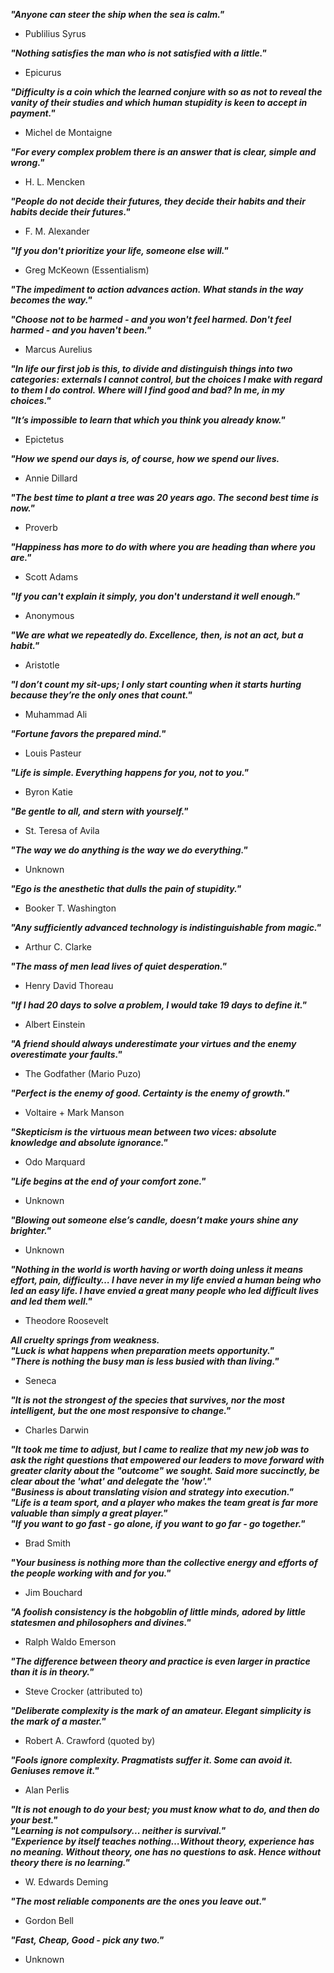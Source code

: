 ***"Anyone can steer the ship when the sea is calm."***
 - Publilius Syrus

***"Nothing satisfies the man who is not satisfied with a little."***
 - Epicurus

***"Difficulty is a coin which the learned conjure with so as not to reveal the vanity of their studies and which human stupidity is keen to accept in payment."***
 - Michel de Montaigne

***"For every complex problem there is an answer that is clear, simple and wrong."***
 - H. L. Mencken

***"People do not decide their futures, they decide their habits and their habits decide their futures."***
 - F. M. Alexander

***"If you don't prioritize your life, someone else will."***
 - Greg McKeown (Essentialism)

***"The impediment to action advances action. What stands in the way becomes the way."***

***"Choose not to be harmed - and you won't feel harmed. Don't feel harmed - and you haven't been."***
 - Marcus Aurelius

***"In life our first job is this, to divide and distinguish things into two categories: externals I cannot control, but the choices I make with regard to them I do control. Where will I find good and bad? In me, in my choices."***

***"It’s impossible to learn that which you think you already know."***
 - Epictetus

***"How we spend our days is, of course, how we spend our lives.***
 - Annie Dillard

***"The best time to plant a tree was 20 years ago. The second best time is now."***
 - Proverb

***"Happiness has more to do with where you are heading than where you are."***
 - Scott Adams

***"If you can't explain it simply, you don't understand it well enough."***
 - Anonymous

***"We are what we repeatedly do. Excellence, then, is not an act, but a habit."***
 - Aristotle

***"I don’t count my sit-ups; I only start counting when it starts hurting because they’re the only ones that count."***
 - Muhammad Ali

***"Fortune favors the prepared mind."***
 - Louis Pasteur

***"Life is simple. Everything happens for you, not to you."***
 - Byron Katie

***"Be gentle to all, and stern with yourself."***
 - St. Teresa of Avila

***"The way we do anything is the way we do everything."***
 - Unknown

***"Ego is the anesthetic that dulls the pain of stupidity."***
 - Booker T. Washington

***"Any sufficiently advanced technology is indistinguishable from magic."***
 - Arthur C. Clarke

***"The mass of men lead lives of quiet desperation."***
 - Henry David Thoreau

***"If I had 20 days to solve a problem, I would take 19 days to define it."***
 - Albert Einstein

***"A friend should always underestimate your virtues and the enemy overestimate your faults."***
 - The Godfather (Mario Puzo)

***"Perfect is the enemy of good. Certainty is the enemy of growth."***
 - Voltaire + Mark Manson

***"Skepticism is the virtuous mean between two vices: absolute knowledge and absolute ignorance."***
 - Odo Marquard

***"Life begins at the end of your comfort zone."***
 - Unknown

***"Blowing out someone else’s candle, doesn’t make yours shine any brighter."***
 - Unknown

***"Nothing in the world is worth having or worth doing unless it means effort, pain, difficulty… I have never in my life envied a human being who led an easy life. I have envied a great many people who led difficult lives and led them well."***
 - Theodore Roosevelt

***All cruelty springs from weakness.***  
***"Luck is what happens when preparation meets opportunity."***  
***"There is nothing the busy man is less busied with than living."***  
 - Seneca

***"It is not the strongest of the species that survives, nor the most intelligent, but the one most responsive to change."***
 - Charles Darwin

***"It took me time to adjust, but I came to realize that my new job was to ask the right questions that empowered our leaders to move forward with greater clarity about the "outcome" we sought. Said more succinctly, be clear about the 'what' and delegate the 'how'."***  
***"Business is about translating vision and strategy into execution."***  
***"Life is a team sport, and a player who makes the team great is far more valuable than simply a great player."***  
***"If you want to go fast - go alone, if you want to go far - go together."***  
 - Brad Smith

***"Your business is nothing more than the collective energy and efforts of the people working with and for you."***
 - Jim Bouchard

***"A foolish consistency is the hobgoblin of little minds, adored by little statesmen and philosophers and divines."***
 - Ralph Waldo Emerson

***"The difference between theory and practice is even larger in practice than it is in theory."***
 - Steve Crocker (attributed to)

***"Deliberate complexity is the mark of an amateur. Elegant simplicity is the mark of a master."***
 - Robert A. Crawford (quoted by)

***"Fools ignore complexity. Pragmatists suffer it. Some can avoid it. Geniuses remove it."***
 - Alan Perlis

***"It is not enough to do your best; you must know what to do, and then do your best."***  
***"Learning is not compulsory... neither is survival."***  
***"Experience by itself teaches nothing…Without theory, experience has no meaning. Without theory, one has no questions to ask. Hence without theory there is no learning."***  
 - W. Edwards Deming

***"The most reliable components are the ones you leave out."***
 - Gordon Bell

***"Fast, Cheap, Good - pick any two."*** 
 - Unknown
